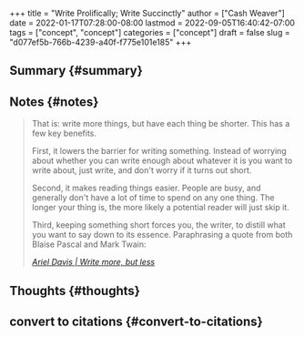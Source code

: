 +++
title = "Write Prolifically; Write Succinctly"
author = ["Cash Weaver"]
date = 2022-01-17T07:28:00-08:00
lastmod = 2022-09-05T16:40:42-07:00
tags = ["concept", "concept"]
categories = ["concept"]
draft = false
slug = "d077ef5b-766b-4239-a40f-f775e101e185"
+++

## Summary {#summary}


## Notes {#notes}

> That is: write more things, but have each thing be shorter. This has a few key benefits.
>
> First, it lowers the barrier for writing something. Instead of worrying about whether you can write enough about whatever it is you want to write about, just write, and don't worry if it turns out short.
>
> Second, it makes reading things easier. People are busy, and generally don't have a lot of time to spend on any one thing. The longer your thing is, the more likely a potential reader will just skip it.
>
> Third, keeping something short forces you, the writer, to distill what you want to say down to its essence. Paraphrasing a quote from both Blaise Pascal and Mark Twain:
>
> _[Ariel Davis | Write more, but less](https://azdavis.net/posts/write-more-but-less/)_


## Thoughts {#thoughts}


## convert to citations {#convert-to-citations}
